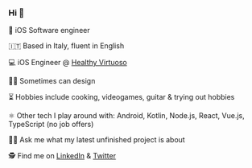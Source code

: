 ### Hi 👋

📱 iOS Software engineer

🇮🇹 Based in Italy, fluent in English

💻 iOS Engineer @ [Healthy Virtuoso](https://www.healthyvirtuoso.com/)

👨‍🎨 Sometimes can design

⏳ Hobbies include cooking, videogames, guitar & trying out hobbies

⚛ Other tech I play around with: Android, Kotlin, Node.js, React, Vue.js, TypeScript (no job offers)

👨‍🎨 Ask me what my latest unfinished project is about

🕵️ Find me on [LinkedIn](https://www.linkedin.com/in/mattia-contin) & [Twitter](https://twitter.com/mattiacontin)
